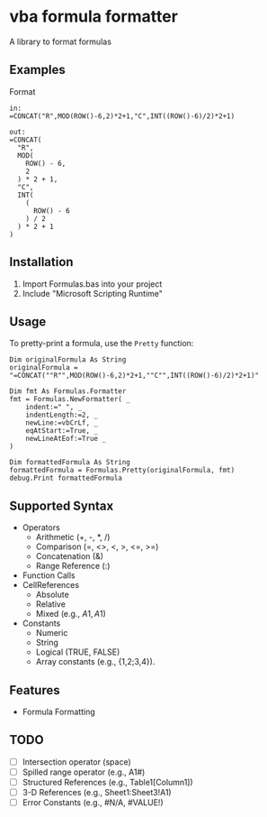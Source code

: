 # vba formula formatter

A library to format formulas

## Examples

Format

```
in:
=CONCAT("R",MOD(ROW()-6,2)*2+1,"C",INT((ROW()-6)/2)*2+1)

out:
=CONCAT(
  "R",
  MOD(
    ROW() - 6,
    2
  ) * 2 + 1,
  "C",
  INT(
    (
      ROW() - 6
    ) / 2
  ) * 2 + 1
)
```

## Installation

1. Import Formulas.bas into your project
1. Include "Microsoft Scripting Runtime"

## Usage

To pretty-print a formula, use the `Pretty` function:

```vba
Dim originalFormula As String
originalFormula = "=CONCAT(""R"",MOD(ROW()-6,2)*2+1,""C"",INT((ROW()-6)/2)*2+1)"

Dim fmt As Formulas.Formatter
fmt = Formulas.NewFormatter( _
    indent:=" ", _
    indentLength:=2, _
    newLine:=vbCrLf, _
    eqAtStart:=True, _
    newLineAtEof:=True _
)

Dim formattedFormula As String
formattedFormula = Formulas.Pretty(originalFormula, fmt)
debug.Print formattedFormula
```

## Supported Syntax

- Operators
  - Arithmetic (+, -, \*, /)
  - Comparison (=, <>, <, >, <=, >=)
  - Concatenation (&)
  - Range Reference (:)
- Function Calls
- CellReferences
  - Absolute
  - Relative
  - Mixed (e.g., $A1, A$1)
- Constants
  - Numeric
  - String
  - Logical (TRUE, FALSE)
  - Array constants (e.g., {1,2;3,4}).

## Features

- Formula Formatting

## TODO

- [ ] Intersection operator (space)
- [ ] Spilled range operator (e.g., A1#)
- [ ] Structured References (e.g., Table1[Column1])
- [ ] 3-D References (e.g., Sheet1:Sheet3!A1)
- [ ] Error Constants (e.g., #N/A, #VALUE!)
